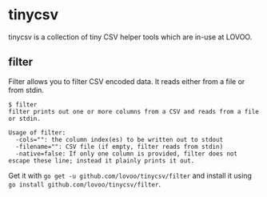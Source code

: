 # tinycsv

tinycsv is a collection of tiny CSV helper tools which are in-use at LOVOO.

## filter

Filter allows you to filter CSV encoded data. It reads either from a file or from stdin.

```
$ filter
filter prints out one or more columns from a CSV and reads from a file or stdin.

Usage of filter:
  -cols="": the column index(es) to be written out to stdout
  -filename="": CSV file (if empty, filter reads from stdin)
  -native=false: If only one column is provided, filter does not escape these line; instead it plainly prints it out.
```

Get it with `go get -u github.com/lovoo/tinycsv/filter` and install it using `go install github.com/lovoo/tinycsv/filter`.
